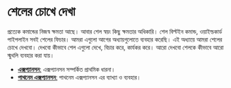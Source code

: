 # শেলের চোখে দেখা #

প্রত্যেক কমান্ডের নিজস্ব ক্ষমতা আছে। আবার শেল স্বয়ং কিছু ক্ষমতার অধিকারি। শেল বিল্টইন কমান্ড, ওয়াইল্ডকার্ড পাইপলাইন সবই শেলের ফিচার। আমরা এগুলো আগের অধ্যায়গুলোতে ব্যবহার করেছি। এই অধ্যায়ে আমরা শেলের চোখে দেখবো। দেখবো কীভাবে শেল এগুলো দেখে, বিচার করে, কার্যকর করে। আরো দেখবো শেলকে কীভাবে আরো স্মুথলি ব্যবহার করা যায়।

*  [**এক্সপ্যানসন**:](1.4.1.expansion.md) এক্সপ্যানসন সম্পর্কিত প্রাথমিক ধারনা।
*  [**পাথনেম এক্সপ্যানসন**:](1.4.2.pathnameexpansion.md) পাথনেম এক্সপ্যানসন এর ব্যাখ্যা ও ব্যবহার।